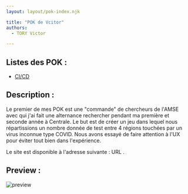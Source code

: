 ```yaml
---
layout: layout/pok-index.njk

title: "POK de Vcitor"
authors:
  - TORY Victor 

---
```

## Listes des POK : 

- [CI/CD](CICD/)


## Description :

Le premier de mes POK est une "commande" de chercheurs de l'AMSE avec qui j'ai fait une alternance rechercher pendant ma première et seconde année à Centrale.
Le but est de créer un jeu dans lequel nous répartissions un nombre donnée de test entre 4 régions touchées par un virus inconnue type COVID.
Nous avons essayé de faire attention à l'UX pour éviter tout bien dans l'expérience. 

Le site est disponible à l'adresse suivante : URL .

## Preview :

<img src="./images/artblog-front-cover.png" alt="preview" />
